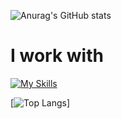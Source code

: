 ![Anurag's GitHub stats](https://github-readme-stats.vercel.app/api?username=MrHeadbang&show_icons=true&theme=radical)

# I work with

[![My Skills](https://skillicons.dev/icons?i=js,html,css,jquery,androidstudio,bash,c,cpp,bots,git,github,gitlab,haskell,java,latex,linux,mysql,nginx,php,py,raspberrypi,react,vscode,visualstudio,xd,stackoverflow,regex)](https://skillicons.dev)

[![Top Langs](https://github-readme-stats.vercel.app/api/top-langs/?username=MrHeadbang&layout=compact)]
